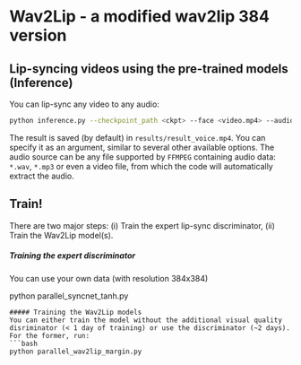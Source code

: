 # **Wav2Lip** - a modified wav2lip 384 version


Lip-syncing videos using the pre-trained models (Inference)
-------
You can lip-sync any video to any audio:
```bash
python inference.py --checkpoint_path <ckpt> --face <video.mp4> --audio <an-audio-source> 
```
The result is saved (by default) in `results/result_voice.mp4`. You can specify it as an argument,  similar to several other available options. The audio source can be any file supported by `FFMPEG` containing audio data: `*.wav`, `*.mp3` or even a video file, from which the code will automatically extract the audio.

Train!
----------
There are two major steps: (i) Train the expert lip-sync discriminator, (ii) Train the Wav2Lip model(s).

##### Training the expert discriminator
You can use your own data (with resolution 384x384)

python parallel_syncnet_tanh.py
```
##### Training the Wav2Lip models
You can either train the model without the additional visual quality disriminator (< 1 day of training) or use the discriminator (~2 days). For the former, run: 
```bash
python parallel_wav2lip_margin.py
```

